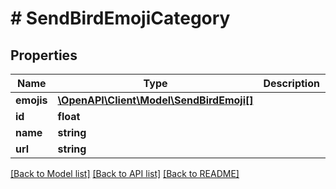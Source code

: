# # SendBirdEmojiCategory

## Properties

Name | Type | Description | Notes
------------ | ------------- | ------------- | -------------
**emojis** | [**\OpenAPI\Client\Model\SendBirdEmoji[]**](SendBirdEmoji.md) |  | [optional]
**id** | **float** |  | [optional]
**name** | **string** |  | [optional]
**url** | **string** |  | [optional]

[[Back to Model list]](../../README.md#models) [[Back to API list]](../../README.md#endpoints) [[Back to README]](../../README.md)
